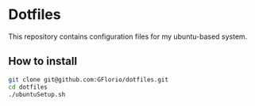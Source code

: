 # Dotfiles #

This repository contains configuration files for my ubuntu-based system.

## How to install ##
```bash
git clone git@github.com:GFlorio/dotfiles.git
cd dotfiles
./ubuntuSetup.sh
```
